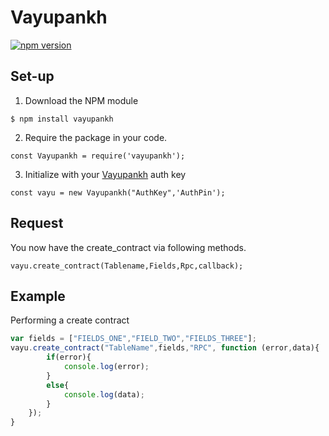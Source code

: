 # Vayupankh
[![npm version](https://img.shields.io/npm/v/vayupankh.svg?style=flat-square)](https://www.npmjs.org/package/vayupankh)


## Set-up

1. Download the NPM module
```
$ npm install vayupankh
```
2. Require the package in your code.
```
const Vayupankh = require('vayupankh');
```
3. Initialize with your [Vayupankh](https://vayupankh.io) auth key
```
const vayu = new Vayupankh("AuthKey",'AuthPin');
```

## Request
You now have the create_contract via following methods.

```
vayu.create_contract(Tablename,Fields,Rpc,callback);
```


## Example
Performing a create contract
```js
var fields = ["FIELDS_ONE","FIELD_TWO","FIELDS_THREE"];
vayu.create_contract("TableName",fields,"RPC", function (error,data){
        if(error){
            console.log(error);
        }
        else{
            console.log(data);
        }
    });
}

```
